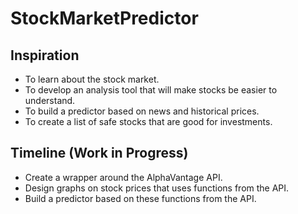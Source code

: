 # StockMarketPredictor
## Inspiration
 - To learn about the stock market.
 - To develop an analysis tool that will make stocks be easier to understand.
 - To build a predictor based on news and historical prices.
 - To create a list of safe stocks that are good for investments.

## Timeline (Work in Progress)
 - Create a wrapper around the AlphaVantage API.
 - Design graphs on stock prices that uses functions from the API.
 - Build a predictor based on these functions from the API.
